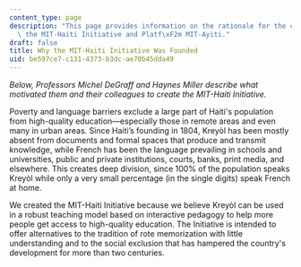 ```yaml
---
content_type: page
description: "This page provides information on the rationale for the creation of\
  \ the MIT-Haiti Initiative and Platf\xF2m MIT-Ayiti."
draft: false
title: Why the MIT-Haiti Initiative Was Founded
uid: be597ce7-c131-4373-b3dc-ae70b45dda49
---
```

*Below, Professors Michel DeGraff and Haynes Miller describe what motivated them and their colleagues to create the MIT-Haiti Initiative.*

Poverty and language barriers exclude a large part of Haiti's population from high-quality education—especially those in remote areas and even many in urban areas. Since Haiti’s founding in 1804, Kreyòl has been mostly absent from documents and formal spaces that produce and transmit knowledge, while French has been the language prevailing in schools and universities, public and private institutions, courts, banks, print media, and elsewhere. This creates deep division, since 100% of the population speaks Kreyòl while only a very small percentage (in the single digits) speak French at home. 

We created the MIT-Haiti Initiative because we believe Kreyòl can be used in a robust teaching model based on interactive pedagogy to help more people get access to high-quality education. The Initiative is intended to offer alternatives to the tradition of rote memorization with little understanding and to the social exclusion that has hampered the country's development for more than two centuries.
